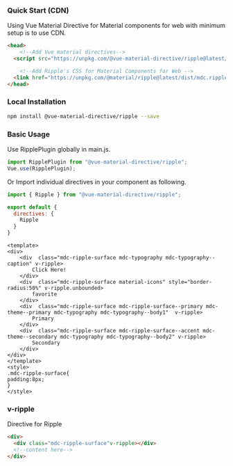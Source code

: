 ### Quick Start (CDN)
Using Vue Material Directive for Material components for web with minimum setup is to use CDN.

```html static
<head>
    <!--Add Vue material directives-->
  <script src="https://unpkg.com/@vue-material-directive/ripple@latest/dist/index.umd.min.js"></script>

    <!--Add Ripple's CSS for Material Components for Web -->
  <link href="https://unpkg.com/@material/ripple@latest/dist/mdc.ripple.min.css" rel="stylesheet">
</head>
```


### Local Installation
```bash
npm install @vue-material-directive/ripple --save
```

### Basic Usage

Use RipplePlugin globally in main.js.

```javascript
import RipplePlugin from "@vue-material-directive/ripple";
Vue.use(RipplePlugin);
```

Or Import individual directives in your component as following.

```javascript
import { Ripple } from "@vue-material-directive/ripple";

export default {
  directives: {
    Ripple
  }
}
```

```vue
<template>
<div>
    <div  class="mdc-ripple-surface mdc-typography mdc-typography--caption" v-ripple>
        Click Here!
    </div>
    <div  class="mdc-ripple-surface material-icons" style="border-radius:50%" v-ripple.unbounded>
        favorite
    </div>
    <div  class="mdc-ripple-surface mdc-ripple-surface--primary mdc-theme--primary mdc-typography mdc-typography--body1"  v-ripple>
        Primary
    </div>
    <div  class="mdc-ripple-surface mdc-ripple-surface--accent mdc-theme--secondary mdc-typography mdc-typography--body2" v-ripple>
        Secondary
    </div>
</div>
</template>
<style>
.mdc-ripple-surface{
padding:8px;
}
</style>
```



### v-ripple
Directive for Ripple

```html static
<div>
  <div class="mdc-ripple-surface"v-ripple></div>
  <!--content here-->
</div>
```
